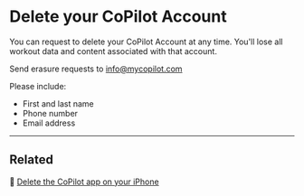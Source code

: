 # Delete your CoPilot Account

You can request to delete your CoPilot Account at any time.
You'll lose all workout data and content associated with that account.

Send erasure requests to [info@mycopilot.com](mailto:info@mycopilot.com)

Please include:
- First and last name
- Phone number
- Email address

---

## Related

📌 [Delete the CoPilot app on your iPhone](../iphone/delete-copilot-iphone.md)
